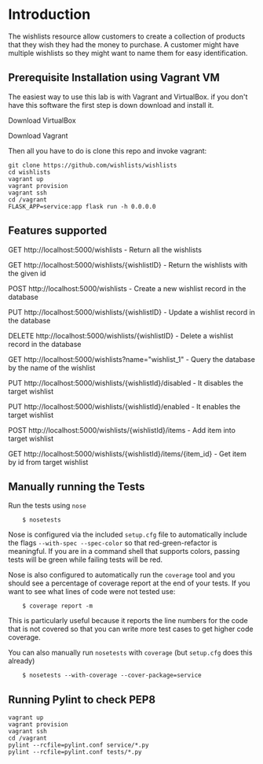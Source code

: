 # Introduction
The wishlists resource allow customers to create a collection of products that they wish they had the money to purchase. A customer might have multiple wishlists so they might want to name them for easy identification. 

## Prerequisite Installation using Vagrant VM
The easiest way to use this lab is with Vagrant and VirtualBox. if you don't have this software the first step is down download and install it.

Download VirtualBox

Download Vagrant

Then all you have to do is clone this repo and invoke vagrant:

    git clone https://github.com/wishlists/wishlists
    cd wishlists
    vagrant up
    vagrant provision
    vagrant ssh
    cd /vagrant
    FLASK_APP=service:app flask run -h 0.0.0.0
    
## Features supported

 GET http://localhost:5000/wishlists - Return all the wishlists 
 
 GET http://localhost:5000/wishlists/{wishlistID} - Return the wishlists with the given id  
 
 POST http://localhost:5000/wishlists - Create a new wishlist record in the database  

 PUT http://localhost:5000/wishlists/{wishlistID} - Update a wishlist record in the database  
 
 DELETE http://localhost:5000/wishlists/{wishlistID} - Delete a wishlist record in the database  
 
 GET http://localhost:5000/wishlists?name="wishlist_1" - Query the database by the name of the wishlist   

 PUT http://localhost:5000/wishlists/{wishlistId}/disabled - It disables the target wishlist
 
 PUT http://localhost:5000/wishlists/{wishlistId}/enabled - It enables the target wishlist
 
 POST http://localhost:5000/wishlists/{wishlistId}/items - Add item into target wishlist

 GET http://localhost:5000/wishlists/{wishlistId}/items/{item_id} - Get item by id from target wishlist 
 
 ## Manually running the Tests

Run the tests using `nose`

```shell
    $ nosetests
```

Nose is configured via the included `setup.cfg` file to automatically include the flags `--with-spec --spec-color` so that red-green-refactor is meaningful. If you are in a command shell that supports colors, passing tests will be green while failing tests will be red.

Nose is also configured to automatically run the `coverage` tool and you should see a percentage of coverage report at the end of your tests. If you want to see what lines of code were not tested use:

```shell
    $ coverage report -m
```

This is particularly useful because it reports the line numbers for the code that is not covered so that you can write more test cases to get higher code coverage.

You can also manually run `nosetests` with `coverage` (but `setup.cfg` does this already)

```shell
    $ nosetests --with-coverage --cover-package=service
```

## Running Pylint to check PEP8
```
vagrant up
vagrant provision
vagrant ssh
cd /vagrant
pylint --rcfile=pylint.conf service/*.py
pylint --rcfile=pylint.conf tests/*.py
